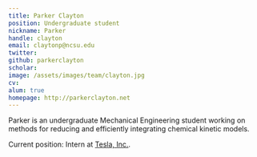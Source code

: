 ```yaml
---
title: Parker Clayton
position: Undergraduate student
nickname: Parker
handle: clayton
email: claytonp@ncsu.edu
twitter:
github: parkerclayton
scholar:
image: /assets/images/team/clayton.jpg
cv:
alum: true
homepage: http://parkerclayton.net
---
```

Parker is an undergraduate Mechanical Engineering student working on methods for reducing and efficiently integrating chemical kinetic models.

Current position: Intern at [Tesla, Inc.](https://www.tesla.com/).

[North Carolina State University]: http://ncsu.edu/
[Department of Computer Science]: http://mime.ncsu.edu
